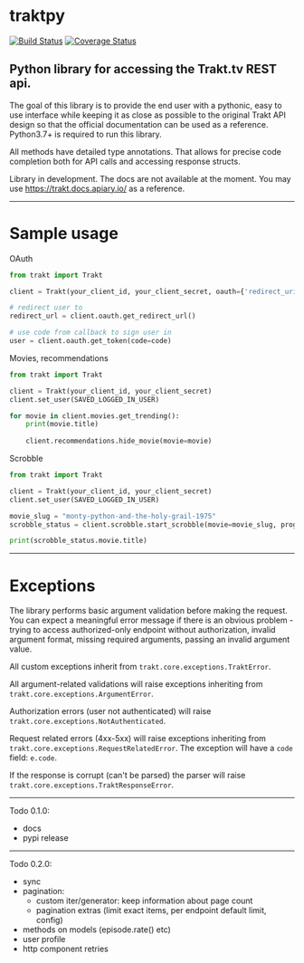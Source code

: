 # traktpy
[![Build Status](https://travis-ci.org/jmolinski/traktpy.svg?branch=master)](https://travis-ci.org/jmolinski/traktpy)
[![Coverage Status](https://coveralls.io/repos/github/jmolinski/traktpy/badge.svg?branch=master)](https://coveralls.io/github/jmolinski/traktpy?branch=master)

Python library for accessing the Trakt.tv REST api.
---

The goal of this library is to provide the end user with a pythonic, easy to use interface while keeping it as close as possible to the original Trakt API design so that the official documentation can be used as a reference. 
Python3.7+ is required to run this library. 

All methods have detailed type annotations. That allows for precise code completion both for API calls and accessing response structs.

Library in development. The docs are not available at the moment. You may use https://trakt.docs.apiary.io/ as a reference.

---

# Sample usage

OAuth
```python
from trakt import Trakt

client = Trakt(your_client_id, your_client_secret, oauth={'redirect_uri': 'your callback url'})

# redirect user to
redirect_url = client.oauth.get_redirect_url()

# use code from callback to sign user in
user = client.oauth.get_token(code=code)

```

Movies, recommendations
```python
from trakt import Trakt

client = Trakt(your_client_id, your_client_secret)
client.set_user(SAVED_LOGGED_IN_USER)

for movie in client.movies.get_trending():
    print(movie.title)
    
    client.recommendations.hide_movie(movie=movie)
```

Scrobble
```python
from trakt import Trakt

client = Trakt(your_client_id, your_client_secret)
client.set_user(SAVED_LOGGED_IN_USER)

movie_slug = "monty-python-and-the-holy-grail-1975"
scrobble_status = client.scrobble.start_scrobble(movie=movie_slug, progress=15)

print(scrobble_status.movie.title)

```

---

# Exceptions
The library performs basic argument validation before making the request. 
You can expect a meaningful error message if there is an obvious problem - trying to access authorized-only endpoint without authorization, invalid argument format, missing required arguments, passing an invalid argument value.

All custom exceptions inherit from `trakt.core.exceptions.TraktError`.

All argument-related validations will raise exceptions inheriting from `trakt.core.exceptions.ArgumentError`.

Authorization errors (user not authenticated) will raise `trakt.core.exceptions.NotAuthenticated`.

Request related errors (4xx-5xx) will raise exceptions inheriting from `trakt.core.exceptions.RequestRelatedError`.
The exception will have a `code` field: `e.code`.

If the response is corrupt (can't be parsed) the parser will raise `trakt.core.exceptions.TraktResponseError`.

---
Todo 0.1.0:
- docs
- pypi release

---
Todo 0.2.0:
- sync
- pagination: 
    - custom iter/generator: keep information about page count
    - pagination extras (limit exact items, per endpoint default limit, config)
- methods on models (episode.rate() etc)
- user profile
- http component retries
